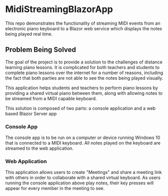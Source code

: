 # MidiStreamingBlazorApp
This repo demonstrates the functionality of streaming MIDI events from an electronic piano keyboard to a Blazor web service which displays the notes being played real time. 

## Problem Being Solved
The goal of the project is to provide a solution to the challenges of distance learning piano lessons. It is complicated for both teachers and students to complete piano lessons over the internet for a number of reasons, including the fact that both parties are not able to see the notes being played visually.

This application helps students and teachers to perform piano lessons by providing a shared virtual piano between them, along with allowing notes to be streamed from a MIDI capable keyboard.

This solution is composed of two parts: a console application and a web based Blazor Server app

### Console App

The console app is to be run on a computer or device running Windows 10 that is connected to a MIDI keyboard. All notes played on the keyboard are streamed to the web application.

### Web Application

This application allows users to create "Meetings" and share a meeting link with others in order to collaborate with a shared virtual keyboard. As users running the console application above play notes, their key presses will appear for every member in the meeting to see.
